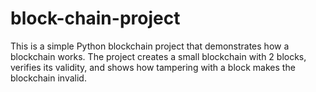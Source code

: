 # block-chain-project
This is a simple Python blockchain project that demonstrates how a blockchain works.  The project creates a small blockchain with 2 blocks, verifies its validity, and shows how tampering with a block makes the blockchain invalid.
